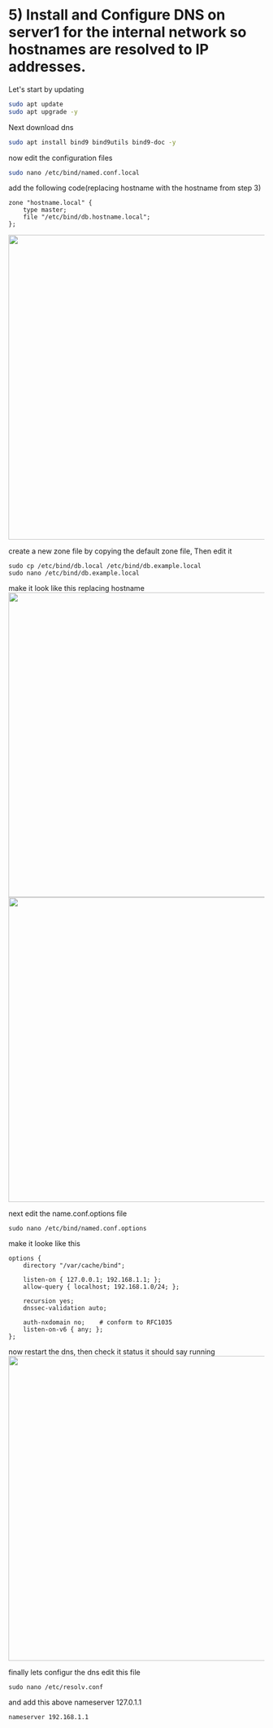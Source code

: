 # 5) Install and Configure DNS on server1 for the internal network so hostnames are resolved to IP addresses.
Let's start by updating 

```bash
sudo apt update
sudo apt upgrade -y
```

Next download dns
```bash
sudo apt install bind9 bind9utils bind9-doc -y
```

now edit the configuration files 
```bash
sudo nano /etc/bind/named.conf.local
```

add the following code(replacing hostname with the hostname from step 3)
```linux
zone "hostname.local" {
    type master;
    file "/etc/bind/db.hostname.local";
};
```
<image tytle="named.conf.local" width="600" src="ImageFolder/namedConf.png">

create a new zone file by copying the default zone file, Then edit it
```linux
sudo cp /etc/bind/db.local /etc/bind/db.example.local
sudo nano /etc/bind/db.example.local
```

make it look like this replacing hostname
<image tytle="db.hostname" width="600" src="ImageFolder/dbHostname.png">
<image tytle="db.odinnorn" width="600" src="ImageFolder/dbOdinnorn.png">

next edit the name.conf.options file
```
sudo nano /etc/bind/named.conf.options
```

make it looke like this
```
options {
    directory "/var/cache/bind";

    listen-on { 127.0.0.1; 192.168.1.1; };
    allow-query { localhost; 192.168.1.0/24; };

    recursion yes;
    dnssec-validation auto;

    auth-nxdomain no;    # conform to RFC1035
    listen-on-v6 { any; };
};
```

now restart the dns, then check it status it should say running
<image tytle="dns9" width="600" src="ImageFolder/dns9.png">

finally lets configur the dns
edit this file
```
sudo nano /etc/resolv.conf
```

and add this above nameserver 127.0.1.1
```
nameserver 192.168.1.1
```
